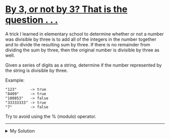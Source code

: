 # [By 3, or not by 3? That is the question . . .](https://www.codewars.com/kata/59f7fc109f0e86d705000043)

A trick I learned in elementary school to determine whether or not a number was divisible by three is to add all of the
integers in the number together and to divide the resulting sum by three. If there is no remainder from dividing the sum
by three, then the original number is divisible by three as well.

Given a series of digits as a string, determine if the number represented by the string is divisible by three.

Example:

    "123"      -> true
    "8409"     -> true
    "100853"   -> false
    "33333333" -> true
    "7"        -> false

Try to avoid using the % (modulo) operator.

---

<details><summary>My Solution</summary>

```js
function divisibleByThree(str) {
  return str.split('').reduce((t, x) => (t = t + +x), 0) % 3 === 0
}
```

</details>
